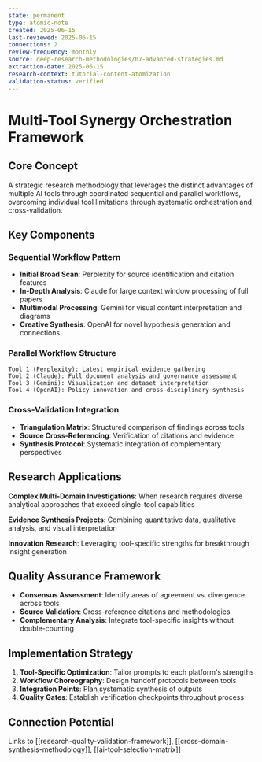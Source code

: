```yaml
---
state: permanent
type: atomic-note
created: 2025-06-15
last-reviewed: 2025-06-15
connections: 2
review-frequency: monthly
source: deep-research-methodologies/07-advanced-strategies.md
extraction-date: 2025-06-15
research-context: tutorial-content-atomization
validation-status: verified
---
```


# Multi-Tool Synergy Orchestration Framework

## Core Concept

A strategic research methodology that leverages the distinct advantages of multiple AI tools through coordinated sequential and parallel workflows, overcoming individual tool limitations through systematic orchestration and cross-validation.

## Key Components

### Sequential Workflow Pattern
- **Initial Broad Scan**: Perplexity for source identification and citation features
- **In-Depth Analysis**: Claude for large context window processing of full papers
- **Multimodal Processing**: Gemini for visual content interpretation and diagrams
- **Creative Synthesis**: OpenAI for novel hypothesis generation and connections

### Parallel Workflow Structure
```
Tool 1 (Perplexity): Latest empirical evidence gathering
Tool 2 (Claude): Full document analysis and governance assessment  
Tool 3 (Gemini): Visualization and dataset interpretation
Tool 4 (OpenAI): Policy innovation and cross-disciplinary synthesis
```

### Cross-Validation Integration
- **Triangulation Matrix**: Structured comparison of findings across tools
- **Source Cross-Referencing**: Verification of citations and evidence
- **Synthesis Protocol**: Systematic integration of complementary perspectives

## Research Applications

**Complex Multi-Domain Investigations**: When research requires diverse analytical approaches that exceed single-tool capabilities

**Evidence Synthesis Projects**: Combining quantitative data, qualitative analysis, and visual interpretation

**Innovation Research**: Leveraging tool-specific strengths for breakthrough insight generation

## Quality Assurance Framework

- **Consensus Assessment**: Identify areas of agreement vs. divergence across tools
- **Source Validation**: Cross-reference citations and methodologies
- **Complementary Analysis**: Integrate tool-specific insights without double-counting

## Implementation Strategy

1. **Tool-Specific Optimization**: Tailor prompts to each platform's strengths
2. **Workflow Choreography**: Design handoff protocols between tools
3. **Integration Points**: Plan systematic synthesis of outputs
4. **Quality Gates**: Establish verification checkpoints throughout process

## Connection Potential

Links to [[research-quality-validation-framework]], [[cross-domain-synthesis-methodology]], [[ai-tool-selection-matrix]]